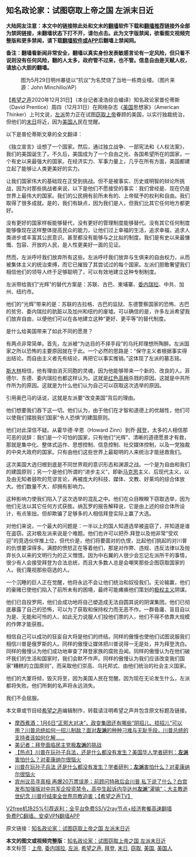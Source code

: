  <h2>知名政论家：试图窃取上帝之国 左派末日近</h2> <p class="notice"><b>大陆网友注意：本文中的链接除此处和文末的<a href="https://github.com/bannedbook/fanqiang" >翻墙</a>软件下载和<a href="https://github.com/killgcd/justmysocks/blob/master/README.md">翻墙推荐</a>链接外全部为禁网链接，未翻墙状态下打不开，请勿点击。此为文字版禁闻，欲看图文视频完整版和更多禁闻，请下载<a href="https://github.com/bannedbook/fanqiang">翻墙软件或APP</a>后翻墙上禁闻网。</p><p>备注：翻墙看新闻非常安全，翻墙以真实身份发表敏感言论有一定风险，但只看不说则没有任何风险，翻的人太多，政府管不过来，也不管。信息自由是天赋人权，请放心大胆的翻墙。</b></p>  <div class="entry"> <figure><figcaption>图为5月29日明州暴徒以“抗议”为名焚烧了当地一栋商业楼。（图片来源：John Minchillo/AP）</figcaption></figure> <p>【<span class='wp_keywordlink_affiliate'><a href="https://www.soundofhope.org" title="希望之声" target="_blank">希望之声</a></span>2020年12月31日】（本台记者凌浩综合编译）知名政论家普伦蒂斯（David Prentice）周四（12月31日）在网络杂志《<a href="https://www.bannedbook.org/bnews/tag/%e7%be%8e%e5%9b%bd/" class="st_tag internal_tag" rel="tag" title="标签 美国 下的日志">美国</a>思想家》（American Thinker）上刊文说，<a href="https://www.bannedbook.org/bnews/tag/%e5%b7%a6%e6%b4%be/" class="st_tag internal_tag" rel="tag" title="标签 左派 下的日志">左派</a>势力正在试图<a href="https://www.bannedbook.org/bnews/tag/%E7%AA%83%E5%8F%96/" class="st_tag internal_tag" rel="tag" title="标签 窃取 下的日志">窃取</a><a href="https://www.bannedbook.org/bnews/tag/%e4%b8%8a%e5%b8%9d/" class="st_tag internal_tag" rel="tag" title="标签 上帝 下的日志">上帝</a>眷顾的美国，以实行独裁统治，但他们的<a href="https://www.bannedbook.org/bnews/tag/%E6%9C%AB%E6%97%A5/" class="st_tag internal_tag" rel="tag" title="标签 末日 下的日志">末日</a>将近，因为<a href="https://www.bannedbook.org/bnews/tag/%E7%BE%8E%E5%9B%BD%E4%BA%BA/" class="st_tag internal_tag" rel="tag" title="标签 美国人 下的日志">美国人</a>民在觉醒。</p> <p>以下是普伦蒂斯文章的全文翻译：</p> <p>《独立宣言》设想了一个国家。然后，通过独立战争、一部宪法和《人权法案》，我们的美国诞生了。不久后，美国成为了一个自由之光、各国希望所在的国家，一个有史以来最强大的国家。在经济实力、军事力量上，几乎在所有方面，美国都建立起了能够让人类更美好的实力。</p> <p>让我们国家伟大的基础现在正受到挑战。但不是被事实、历史或明智的辩论所挑战，因为对那些挑战者来说，以下是他们不愿接受的事实：我们曾经是、现在仍是世界上最伟大的国家。我们的公民拥有前所未有的、上帝赋予的权利和自由。我们取得了很多成就。是的，我们有缺点，因为我们是人，但我们比其它任何地方都更好。</p> <p>没有更好的国家样板能够替代，没有更好的管理制度能够替代。没有其它任何制度能够像现在这样整体提高民众的能力，让他们过上幸福的生活，追求幸福，追求人类进步或丰富其公民意识。甚至都没有能够与之比拟的制度。我们是有史以来最慷慨、包容、开放的人民，是人性更美好一面的见证。</p> <p>然而，左派呼吁我们放弃所有这些。左派呼吁我们放弃与生俱来的自由权力，从而被集体主义的统治束缚，而它已摧毁了其尝试过的每个国家。左派们胆敢奢望我们相信他们的领导人终于足够聪明了，可以有效地建立这种专制制度。</p>  <p>左派带给我们“光辉”的替代方案是：苏联、古巴、柬埔寨、<a href="https://www.bannedbook.org/bnews/tag/%e5%a7%94%e5%86%85%e7%91%9e%e6%8b%89/" class="st_tag internal_tag" rel="tag" title="标签 委内瑞拉 下的日志">委内瑞拉</a>、中共、加州、纽约市。</p> <p>他们的“光辉”带来的是：苏联的古拉格、古巴的监狱、东德警察国家的恐怖、古巴的贫穷、委内瑞拉的肮脏以及加州和纽约的废墟。可以确信的是，许多左派希望我们放弃自由，以便他们可以在各地建立这种“更好、更平等”的替代制度。</p> <p>是什么给美国带来了如此不同的愿景？</p> <p>有两点非常简单。首先，左派被“为达目的不择手段”的乌托邦理想所陶醉。左派国家之所以恐怖的主要原因就在于此。一个必然的思路是：“保守主义者根据事实得出结论。而自由主义者先有结论，再把它以事实推销。”这体现了左派的墓志铭。</p> <p><span class='wp_keywordlink'><a href="https://www.bannedbook.org/forum2/topic1256.html" title="斯大林（上、中、下册）" target="_blank">斯大林</a></span>相信，他有理由消灭同胞的灵魂，因为他能够带来一个新的、改良的人。菲德尔、东德、委内瑞拉也都这样认为。这就是<span class='wp_keywordlink'><a href="https://www.bannedbook.org/forum2/topic1495.html" title="《革命的僭妄：红色高棉，一部血淋淋的历史》" target="_blank">红色高棉</a></span>杀戮的原因。这就是中共所作所为的原因。这就是为什么他们认为自己可以窃取这次选举的原因。</p> <p>引用奥巴马的话说，这就是左派要“改变美国”背后的理由。</p>  <p>他们想要我们吞下这一切。他们认为，由于他们在才智和道德上的优越性，他们可以使我们摆脱我们国家“令人恐惧”的建国原则。</p> <p>他们对此深信不疑。从霍华德·辛恩（Howard Zinn）到乔·<a href="https://www.bannedbook.org/bnews/tag/%e6%8b%9c%e7%99%bb/" class="st_tag internal_tag" rel="tag" title="标签 拜登 下的日志">拜登</a>，太多的人相信那可恶的说辞：我们是一个可怕的国家，只有他们“光辉”、清晰的道德愿景才有救，那就是集中化、整体式运作、思想控制、信息控制、社交媒体控制，以及一党独裁的中央大政府的国家。只有由他们这些世界上最聪明的人来统治才能拯救我们。</p> <p>这次美国大选归根到底是不同世界观的意识形态和渊源之战。一个是为自由和我们的建国原则；另一个是他们所谓的“进步主义”，即新<span class='wp_keywordlink'><a href="https://www.bannedbook.org/forum2/topic105.html" title="《马克思的成魔之路》" target="_blank">马克思</a></span>主义、后现代主义，以及由无知者鼓吹的荒谬言论，再被庞大的科技、媒体、文教、好莱坞的综合体放大。他们数量不大，却拥有影响力。</p> <p>这种影响力使我们陷入了这次选举的混乱之中。他们在众目睽睽下窃取选举，因为他们无法以其它任何方式获胜。纳瓦罗的报告解释说，它是由上述的综合体所设计，有点笨拙，但却欺骗了足够多的人相信拜登实际上赢了大选。</p> <p>对他们来说，一个最大的问题是：一半以上的国人知道选举被盗窃了，并知道是谁在盗窃。这对极左派来说是个难题。他们也许可以把乔.拜登以及他非常“受欢迎”的竞选伙伴推上位，但代价是，他们将要面对的仇恨，比起他们挑起的对川普的仇恨要深得多。满腔的愤怒正在等着他们，那是对作弊、违规、违反法律以及抛弃长久以来的文明行为的正义憎恨。因为中右翼的人很少会忘记左派所干的事情，很少有人会接受拜登为合法总统，而且大多数人总是会嘲笑那些企图窃取国家的人。我们蔑视那些窃选的人。</p> <p>一个沉睡的巨人正在觉醒，他将永远不会让他们统治和奴役我们。无论输赢，他们的豪赌已使他们陷入了前所未有的困境，最终可能瘫痪他们策划的<span class='wp_keywordlink'><a href="https://www.bannedbook.org/forum2/topic223.html" title="极权主义与现代民主" target="_blank">极权主义</a></span>阴谋。</p>  <p>他们已自投罗网，他们会成功地将自己塑造成无法自圆其说的阴谋集团。他们已彻底暴露了自己的恐怖，可以为了获取和保持权力而无恶不作。一群昏庸、盲目自以为是、无能和可怜的人、如此无力说服人们投他们票的人，他们不得不依靠大规模的作弊才能获胜。</p> <p>相信自己可以成功的狂妄自大将是他们的终结。同样的傲慢也使他们试图说服我们相信川普是俄罗斯的人。同样的傲慢让媒体把川普说得一无是处，并为拜登洗白。同样的傲慢认为他们成功地审查了拜登家族的腐败丑闻。同样的傲慢认为在他们破坏我们的生活和国家时，我们会默不作声。同样的傲慢认为我们应该改变我们国家“糟糕的立国原则”，而采取他们崇高、乌托邦式、由他们统治的社会主义国家。</p> <p>他们的大厦将倾，毁灭将至，因为美国人民在觉醒。因为现在无论发生什么，左派都将失败。他们所剩的名声将永远消失。</p> <p>我们不会屈服。</p> <p>本文章或节目经<a href="https://www.bannedbook.org/bnews/tag/%e5%b8%8c%e6%9c%9b%e4%b9%8b%e5%a3%b0/" class="st_tag internal_tag" rel="tag" title="标签 希望之声 下的日志">希望之声</a>编辑制作，转载请注明希望之声并包含原文标题及链接。</p> <ul class='op-related-articles' title='相关阅读'> <li><a href='https://www.bannedbook.org/bnews/bannedvideo/20210101/1458738.html' target='_blank'>摩西煮酒：1月6日“正邪大对决”，政变集团还有哪些“阴招儿、损招儿”可以用？川普总统如何一招儿制敌？面对<b>左派</b>的种种刁难与无耻手段，川普总统的支持者该如何化解……</a></li> <li><a href='https://www.bannedbook.org/bnews/comments/20201231/1458166.html' target='_blank'>美记者：拜登面临民主党极<b>左派</b>的挑战</a></li> <li><a href='https://www.bannedbook.org/bnews/bannedvideo/20201231/1458100.html' target='_blank'>【热点】川普在玩孙子兵法，还是什么都没有发生？美国华人学者研判：<b>左派</b>害怕什么？对麦康纳尔很恼火</a></li> <li><a href='https://www.bannedbook.org/bnews/cnnews/20201231/1458082.html' target='_blank'>川普在玩孙子兵法 还是什么都没有发生？学者研判：<b>左派</b>害怕什么？对麦康纳尔很恼火</a></li> <li><a href='https://www.bannedbook.org/bnews/cbnews/20201230/1457417.html' target='_blank'>宾州议员寻真相  再爆20万票误差；前顾问特赦后会川普 私下说了什么？白宫发布加强版对中共军企投资禁令，高中生起诉内华达州<b>左派</b>“灌输”；大主教逝世纪念 川普吁结束全世界宗教迫害；【希望之声TV】</a></li> </ul> <p class="texttj"> <a href="https://www.bannedbook.org/forum23/topic22702.html" target="_blank">V2free机场25%引荐返利：全平台免费SS/V2ray节点+经济套餐高速翻墙</a><br/> <a href="https://github.com/bannedbook/fanqiang/wiki/%E7%A6%81%E9%97%BB%E7%BD%91%E5%AE%89%E5%8D%93%E7%BF%BB%E5%A2%99%E6%96%B0%E9%97%BBAPP" target="_blank">免费PC翻墙、安卓VPN翻墙APP</a></p><p>原文链接：<a class="src_link"  href="https://www.soundofhope.org/post/459224" target="_blank">知名政论家：试图窃取上帝之国 左派末日近</a></p> <a name='sharetosocial'></a>       <div><b>本文的图文或视频完整版</b>：<a href='https://www.bannedbook.org/bnews/comments/20210101/1458844.html'>知名政论家：试图窃取上帝之国 左派末日近</a></div>  </div><!--END ENTRY--> <div class="postfooter"> <div>本文标签：<a href="https://www.bannedbook.org/bnews/tag/%e4%b8%8a%e5%b8%9d/" rel="tag">上帝</a>, <a href="https://www.bannedbook.org/bnews/tag/%e5%a7%94%e5%86%85%e7%91%9e%e6%8b%89/" rel="tag">委内瑞拉</a>, <a href="https://www.bannedbook.org/bnews/tag/%e5%b7%a6%e6%b4%be/" rel="tag">左派</a>, <a href="https://www.bannedbook.org/bnews/tag/%e5%b8%8c%e6%9c%9b%e4%b9%8b%e5%a3%b0/" rel="tag">希望之声</a>, <a href="https://www.bannedbook.org/bnews/tag/%e6%8b%9c%e7%99%bb/" rel="tag">拜登</a>, <a href="https://www.bannedbook.org/bnews/tag/%E6%9C%AB%E6%97%A5/" rel="tag">末日</a>, <a href="https://www.bannedbook.org/bnews/tag/%E7%AA%83%E5%8F%96/" rel="tag">窃取</a>, <a href="https://www.bannedbook.org/bnews/tag/%e7%be%8e%e5%9b%bd/" rel="tag">美国</a>, <a href="https://www.bannedbook.org/bnews/tag/%E7%BE%8E%E5%9B%BD%E4%BA%BA/" rel="tag">美国人</a></div>  </div><!--END POSTFOOTER--> 